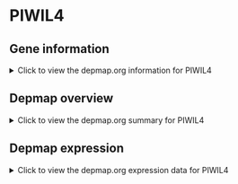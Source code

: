 <h1>PIWIL4</h1>

<h2>Gene information</h2>
<details>
  <summary>Click to view the depmap.org information for PIWIL4</summary>
  <iframe src="https://depmap.org/portal/gene/PIWIL4?tab=about" style="border:none;width:100%;height:800px"></iframe>
</details>

<h2>Depmap overview</h2>
<details>
  <summary>Click to view the depmap.org summary for PIWIL4</summary>
  <iframe src="https://depmap.org/portal/gene/PIWIL4?tab=overview" style="border:none;width:100%;height:800px"></iframe>
</details>

<h2>Depmap expression</h2>
<details>
  <summary>Click to view the depmap.org expression data for PIWIL4</summary>
  <iframe src="https://depmap.org/portal/gene/PIWIL4?tab=characterization" style="border:none;width:100%;height:800px"></iframe>
</details>


<!--
<h2>Reactome Pathway diagram</h2>
<details>
  <summary>Click to view Reactome pathway for PIWIL4</summary>
  PNAME
</details>
-->


